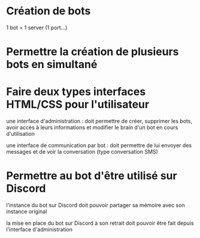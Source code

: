 # Création de bots

1 bot = 1 server (1 port...)

# Permettre la création de plusieurs bots en simultané

# Faire deux types interfaces HTML/CSS pour l'utilisateur

une interface d'administration : doit permettre de créer, supprimer les bots, avoir accès à leurs informations et modifier le brain d'un bot en cours d'utilisation

une interface de communication par bot : doit permettre de lui envoyer des messages et de voir la conversation (type conversation SMS)

# Permettre au bot d'être utilisé sur Discord

l'instance du bot sur Discord doit pouvoir partager sa mémoire avec son instance original

la mise en place du bot sur Discord à son retrait doit pouvoir être fait depuis l'interface d'administration

